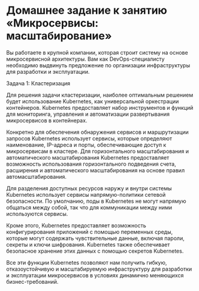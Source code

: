 # Домашнее задание к занятию «Микросервисы: масштабирование»

Вы работаете в крупной компании, которая строит систему на основе микросервисной архитектуры. Вам как DevOps-специалисту необходимо выдвинуть предложение по организации инфраструктуры для разработки и эксплуатации.

Задача 1: Кластеризация

Для решения задачи кластеризации, наиболее оптимальным решением будет использование Kubernetes, как универсальной оркестрации контейнеров. Kubernetes предоставляет набор инструментов и функций для мониторинга, управления и автоматизации развертывания микросервисов в контейнерах.

Конкретно для обеспечения обнаружения сервисов и маршрутизации запросов Kubernetes использует сервисы, которые определяют наименование, IP-адреса и порты, обеспечивающие доступ к микросервисам в кластере. 
Для горизонтального масштабирования и автоматического масштабирования Kubernetes предоставляет возможность использования горизонтального подведения счета, расширения и автоматического масштабирования на основе правил автомасштабирования.

Для разделения доступных ресурсов наружу и внутри системы Kubernetes использует сервисы напрямую-политики сетевой безопасности. 
По умолчанию, поды в Kubernetes не могут напрямую общаться между собой, так что для коммуникации между ними используются сервисы.

Кроме этого, Kubernetes предоставляет возможность конфигурирования приложений с помощью переменных среды, которые могут содержать чувствительные данные, включая пароли, секреты и ключи шифрования. 
Kubernetes также обеспечивает безопасное хранение этих данных с помощью секретов Kubernetes.

Все эти функции Кubernetes позволяют нам получить гибкую, отказоустойчивую и масштабируемую инфраструктуру для разработки и эксплуатации микросервисов в условиях динамично меняющихся бизнес-требований.

